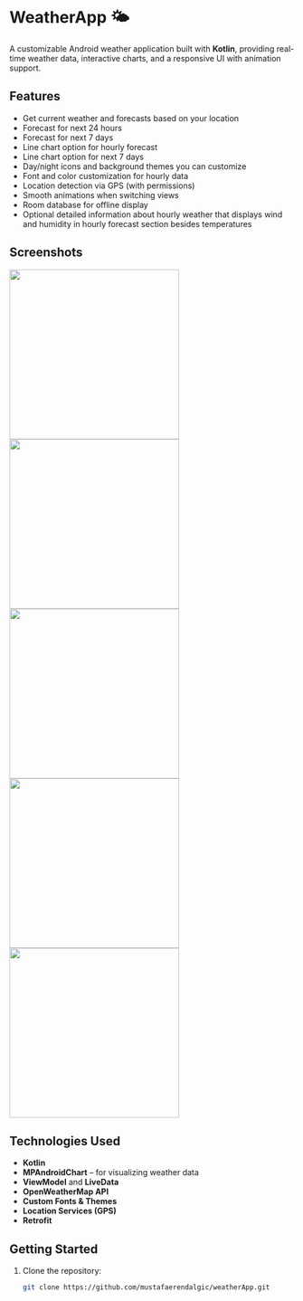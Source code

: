 # WeatherApp 🌤️

A customizable Android weather application built with **Kotlin**, providing real-time weather data, interactive charts, and a responsive UI with animation support.

## Features

-  Get current weather and forecasts based on your location
-  Forecast for next 24 hours
-  Forecast for next 7 days
-  Line chart option for hourly forecast 
-  Line chart option for next 7 days
-  Day/night icons and background themes you can customize
-  Font and color customization for hourly data
-  Location detection via GPS (with permissions)
-  Smooth animations when switching views 
-  Room database for offline display
-  Optional detailed information about hourly weather that displays wind and humidity in hourly forecast section besides temperatures  

## Screenshots

<p float="left">
  <img src="https://github.com/user-attachments/assets/df90f1f6-6b21-4523-837a-de8b5cab7b6c" width="300" style="margin-right:80px;" />
  <img src="https://github.com/user-attachments/assets/b6dd92cf-1bda-4fe0-9f2e-f1da07e990ce" width="300" style="margin-right:80px;" />
  <img src="https://github.com/user-attachments/assets/0a5622a8-0057-4250-ad47-3f6481c21278" width="300" style="margin-right:80px;" />
  <img src="https://github.com/user-attachments/assets/97c075b3-ad47-4752-b29b-41903f67ac92" width="300" style="margin-right:80px;" />
  <img src="https://github.com/user-attachments/assets/82f73d35-e163-4a32-be97-245157d23dcd" width="300" />
</p>


## Technologies Used

- **Kotlin**
- **MPAndroidChart** – for visualizing weather data
- **ViewModel** and **LiveData**
- **OpenWeatherMap API** 
- **Custom Fonts & Themes**
- **Location Services (GPS)**
- **Retrofit**

## Getting Started

1. Clone the repository:
   ```bash
   git clone https://github.com/mustafaerendalgic/weatherApp.git
